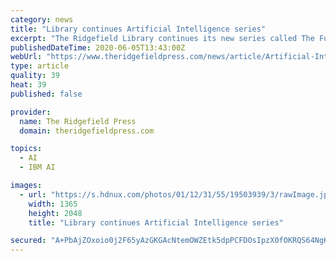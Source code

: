 ```yaml
---
category: news
title: "Library continues Artificial Intelligence series"
excerpt: "The Ridgefield Library continues its new series called The Future is Now: Artificial Intelligence in 2020, on Thursday, June 18, at 6 p.m., via a live online webinar with Dr. Laxmi Parida who will discuss AI in the Life Sciences."
publishedDateTime: 2020-06-05T13:43:00Z
webUrl: "https://www.theridgefieldpress.com/news/article/Artificial-Intelligence-series-continues-at-the-15317819.php"
type: article
quality: 39
heat: 39
published: false

provider:
  name: The Ridgefield Press
  domain: theridgefieldpress.com

topics:
  - AI
  - IBM AI

images:
  - url: "https://s.hdnux.com/photos/01/12/31/55/19503939/3/rawImage.jpg"
    width: 1365
    height: 2048
    title: "Library continues Artificial Intelligence series"

secured: "A+PbAjZOxoio0j2F65yAzGKGAcNtemOWZEtk5dpPCFDOsIpzX0fOKRQS64NgK0+cwVwpTzRSobmT2IU0Y26OLpbdmgCOlLpv+VOuyg2/Xq+D2Wb58NyjNYB9WS1u0KgXYBLFlE6NvQAJdOGkF9WrvhZRH1i8kguw1KRZF3e5ib25rGUJ65Wqs0CCDGu8hBgqvmevgO89O54FnCwStDTtdh5A2JUBaAtpvh4jAp1NaVd1094H0UZRZtEk0XtbLwVMKei4UUo+pI9VaFVWlVxsIZFM4Xfr+Dp4zsRObfgr4lSKIjAMKjNfxu7IMOx8+XR5scLOeBcN0Xy7dQUybiy9ZfXeqx/2t3Qs5jtP2vZgN+m9qvnSFlmp3eGWiII5Vd2Xug7JA2OgcIxU5OT4S5/jSOS5qVfkdWNgtN8/LVG94oXjlUJfCRKr6QEGQbjkVl8f/x+ayqkCLhupzkLl8syixsKgzIy9MTrs8Sc3G6QTaOs=;zKwKm/8roe6iwn/96YPmmQ=="
---
```


